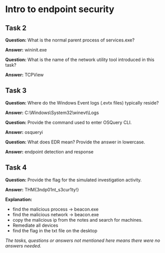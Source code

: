 # Intro to endpoint security

## Task 2

**Question:** What is the normal parent process of services.exe?

**Answer:** wininit.exe

**Question:** What is the name of the network utility tool introduced in this task?

**Answer:** TCPView

## Task 3

**Question:** Where do the Windows Event logs (.evtx files) typically reside?

**Answer:** C:\Windows\System32\winevt\Logs

**Question:** Provide the command used to enter OSQuery CLI.

**Answer:** osqueryi

**Question:** What does EDR mean? Provide the answer in lowercase.

**Answer:** endpoint detection and response

## Task 4

**Question:** Provide the flag for the simulated investigation activity.

**Answer:** THM{3ndp01nt_s3cur1ty!}

**Explanation:**

- find the malicious process -> beacon.exe
- find the malicious network -> beacon.exe
- copy the malicious ip from the notes and search for machines.
- Remediate all devices
- find the flag in the txt file on the desktop

_The tasks, questions or answers not mentioned here means there were no answers needed._
